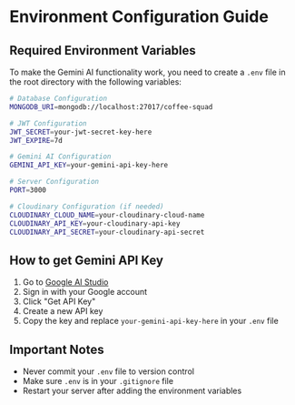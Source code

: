 # Environment Configuration Guide

## Required Environment Variables

To make the Gemini AI functionality work, you need to create a `.env` file in the root directory with the following variables:

```bash
# Database Configuration
MONGODB_URI=mongodb://localhost:27017/coffee-squad

# JWT Configuration
JWT_SECRET=your-jwt-secret-key-here
JWT_EXPIRE=7d

# Gemini AI Configuration
GEMINI_API_KEY=your-gemini-api-key-here

# Server Configuration
PORT=3000

# Cloudinary Configuration (if needed)
CLOUDINARY_CLOUD_NAME=your-cloudinary-cloud-name
CLOUDINARY_API_KEY=your-cloudinary-api-key
CLOUDINARY_API_SECRET=your-cloudinary-api-secret
```

## How to get Gemini API Key

1. Go to [Google AI Studio](https://aistudio.google.com/)
2. Sign in with your Google account
3. Click "Get API Key"
4. Create a new API key
5. Copy the key and replace `your-gemini-api-key-here` in your `.env` file

## Important Notes

- Never commit your `.env` file to version control
- Make sure `.env` is in your `.gitignore` file
- Restart your server after adding the environment variables

